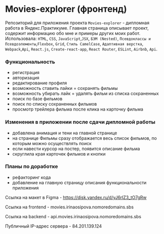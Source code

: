 # Movies-explorer (фронтенд)
Репозиторий для приложения проекта `Movies-explorer` - дипломная работа в Яндекс.Практикуме. Главная страница
описывает проект, содержит информацию обо мне и примеры других моих работ.
Использовала: `HTML`, `CSS`, `JavaScript`,`JSX`, `БЭМ (Nested)`,
`Псевдоклассы и Псевдоэлементы`,`Flexbox`, `Grid`, `Стиль CamelCase`,
`Адаптивная верстка`, `Webpack`,`Api`, `React.js`, `Create-react-app`,
`React Router`, `ESLint`, `Airbnb`, `Api`.

  
### Функциональность
* регистрация
* авторизация
* редактирование профиля
* возможность ставить лайки = сохранять фильмы
* возможность убирать лайк = удалять фильм из списка сохраненных
* поиск по базе фильмов
* поиск по списку сохраненных фильмов
* просмотр трейлера фильма после клика на карточку фильма

### Изменения в приложении после сдачи дипломной работы
* добавлена анимация и тени на главной странице
* на странице Фильмы сразу отображается весь список фильмов, по которым можно осуществлять поиск
* если навести курсор на постер, появится описание фильма
* скруглила края карточек фильмов и кнопки

### Планы по доработке
* рефакторинг кода
* добавление на главную страницу описания функциональности приложения

Ссылка на макет в Figma - https://disk.yandex.ru/d/yJ6rIZ3_tO7gRw

Ссылка на frontend - movies.irinaosipova.nomoredomains.sbs

Ссылка на backend - api.movies.irinaosipova.nomoredomains.sbs

Публичный IP-адрес сервера - 84.201.139.124
